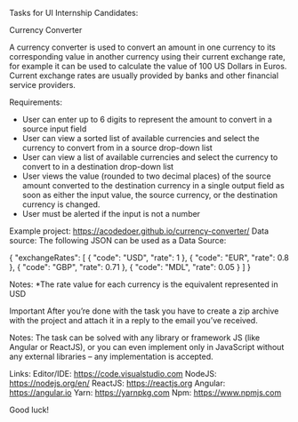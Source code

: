 Tasks for UI Internship Candidates:

Currency Converter

A currency converter is used to convert an amount in one currency to its corresponding value in another currency using their current exchange rate, for example it can be used to calculate the value of 100 US Dollars in Euros. Current exchange rates are usually provided by banks and other financial service providers.

Requirements:

- User can enter up to 6 digits to represent the amount to convert in a source input field
- User can view a sorted list of available currencies and select the currency to convert from in a source drop-down list
- User can view a list of available currencies and select the currency to convert to in a destination drop-down list
- User views the value (rounded to two decimal places) of the source amount converted to the destination currency in a single output field as soon as either the input value, the source currency, or the destination currency is changed.
- User must be alerted if the input is not a number

Example project: https://acodedoer.github.io/currency-converter/
Data source:
The following JSON can be used as a Data Source:

{
"exchangeRates": [
{
"code": "USD",
"rate": 1
},
{
"code": "EUR",
"rate": 0.8
},
{
"code": "GBP",
"rate": 0.71
},
{
"code": "MDL",
"rate": 0.05
}
]
}

Notes:
\*The rate value for each currency is the equivalent represented in USD

Important
After you’re done with the task you have to create a zip archive with the project and attach it in a reply to the email you’ve received.

Notes:
The task can be solved with any library or framework JS (like Angular or ReactJS), or you can even implement only in JavaScript without any external libraries – any implementation is accepted.

Links:
Editor/IDE: https://code.visualstudio.com
NodeJS: https://nodejs.org/en/
ReactJS: https://reactjs.org
Angular: https://angular.io
Yarn: https://yarnpkg.com
Npm: https://www.npmjs.com

Good luck!
